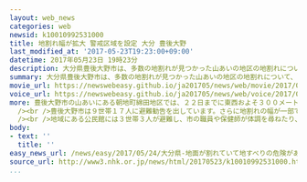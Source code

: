 ```yaml
---
layout: web_news
categories: web
newsid: k10010992531000
title: 地割れ幅が拡大 警戒区域を設定 大分 豊後大野
last_modified_at: '2017-05-23T19:23:00+09:00'
datetime: 2017年05月23日 19時23分
description: 大分県豊後大野市は、多数の地割れが見つかった山あいの地区の地割れについて、幅が広がっているとして、新たに地区の一部を災害対策基本法に基づく警戒区域に設定して関係者以外の立ち入りを禁止しました。
summary: 大分県豊後大野市は、多数の地割れが見つかった山あいの地区の地割れについて、幅が広がっているとして、新たに地区の一部を災害対策基本法に基づく警戒区域に設定して関係者以外の立ち入りを禁止しました。
movie_url: https://newswebeasy.github.io/ja201705/news/web/movie/2017/05/24/k10010992531000.mp4
voice_url: https://newswebeasy.github.io/ja201705/news/web/voice/2017/05/24/k10010992531000.mp3
more: 豊後大野市の山あいにある朝地町綿田地区では、２２日までに東西およそ３００メートル、南北およそ４００メートルの範囲に８１か所の地割れが確認されています。<br
  /><br />豊後大野市は９世帯１７人に避難勧告を出しています。さらに地割れの幅が一部で広がっているのが確認されたとして、新たに現場周辺の南北およそ９００メートル、東西およそ６３０メートルの区域を災害対策基本法に基づく警戒区域に設定し、関係者以外の立ち入りを禁止しました。<br
  /><br />地域にある公民館には３世帯３人が避難し、市の職員や保健師が体調を尋ねたり、今後の生活について相談を受けたりしていました。避難した８６歳の女性は「私の家は地割れが確認されている場所とは川を隔てていて大丈夫だと思っていたので、避難勧告の連絡が来たときにはびっくりしました。きょうはとりあえず公民館に泊まりますが、住み慣れた家にいつ戻れるかわからないので不安です」と話していました。
body:
- text: ''
  title: ''
easy_news_url: /news/easy/2017/05/24/大分県-地面が割れていて地すべりの危険がある/
source_url: http://www3.nhk.or.jp/news/html/20170523/k10010992531000.html
...
```

